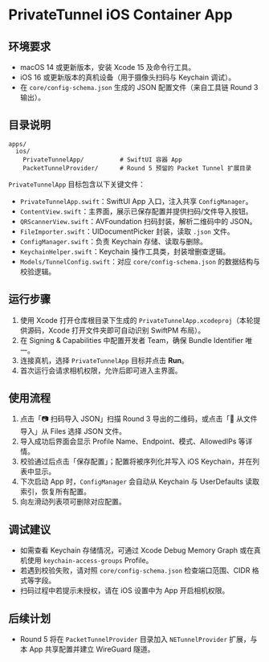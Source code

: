 # PrivateTunnel iOS Container App

## 环境要求
- macOS 14 或更新版本，安装 Xcode 15 及命令行工具。
- iOS 16 或更新版本的真机设备（用于摄像头扫码与 Keychain 调试）。
- 在 `core/config-schema.json` 生成的 JSON 配置文件（来自工具链 Round 3 输出）。

## 目录说明
```
apps/
  ios/
    PrivateTunnelApp/          # SwiftUI 容器 App
    PacketTunnelProvider/      # Round 5 预留的 Packet Tunnel 扩展目录
```

`PrivateTunnelApp` 目标包含以下关键文件：
- `PrivateTunnelApp.swift`：SwiftUI App 入口，注入共享 `ConfigManager`。
- `ContentView.swift`：主界面，展示已保存配置并提供扫码/文件导入按钮。
- `QRScannerView.swift`：AVFoundation 扫码封装，解析二维码中的 JSON。
- `FileImporter.swift`：UIDocumentPicker 封装，读取 `.json` 文件。
- `ConfigManager.swift`：负责 Keychain 存储、读取与删除。
- `KeychainHelper.swift`：Keychain 操作工具类，封装增删查逻辑。
- `Models/TunnelConfig.swift`：对应 `core/config-schema.json` 的数据结构与校验逻辑。

## 运行步骤
1. 使用 Xcode 打开仓库根目录下生成的 `PrivateTunnelApp.xcodeproj`（本轮提供源码，Xcode 打开文件夹即可自动识别 SwiftPM 布局）。
2. 在 Signing & Capabilities 中配置开发者 Team，确保 Bundle Identifier 唯一。
3. 连接真机，选择 `PrivateTunnelApp` 目标并点击 **Run**。
4. 首次运行会请求相机权限，允许后即可进入主界面。

## 使用流程
1. 点击「📷 扫码导入 JSON」扫描 Round 3 导出的二维码，或点击「📂 从文件导入」从 Files 选择 JSON 文件。
2. 导入成功后界面会显示 Profile Name、Endpoint、模式、AllowedIPs 等详情。
3. 校验通过后点击「保存配置」；配置将被序列化并写入 iOS Keychain，并在列表中显示。
4. 下次启动 App 时，`ConfigManager` 会自动从 Keychain 与 UserDefaults 读取索引，恢复所有配置。
5. 向左滑动列表项可删除对应配置。

## 调试建议
- 如需查看 Keychain 存储情况，可通过 Xcode Debug Memory Graph 或在真机使用 `keychain-access-groups` Profile。
- 若遇到校验失败，请对照 `core/config-schema.json` 检查端口范围、CIDR 格式等字段。
- 扫码过程中若提示未授权，请在 iOS 设置中为 App 开启相机权限。

## 后续计划
- Round 5 将在 `PacketTunnelProvider` 目录加入 `NETunnelProvider` 扩展，与本 App 共享配置并建立 WireGuard 隧道。
